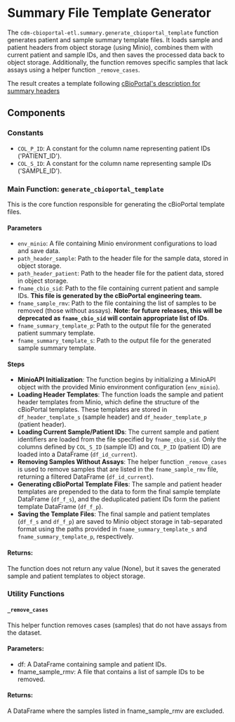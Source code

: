 # Summary File Template Generator
The `cdm-cbioportal-etl.summary.generate_cbioportal_template` function generates patient and sample summary template files. It loads sample and patient headers from object storage (using Minio), combines them with current patient and sample IDs, and then saves the processed data back to object storage. Additionally, the function removes specific samples that lack assays using a helper function `_remove_cases`.

The result creates a template following [cBioPortal's description for summary headers](https://docs.cbioportal.org/file-formats/#example-clinical-header)

## Components
### Constants
- `COL_P_ID`: A constant for the column name representing patient IDs ('PATIENT_ID').
- `COL_S_ID`: A constant for the column name representing sample IDs ('SAMPLE_ID').


### Main Function: `generate_cbioportal_template`
This is the core function responsible for generating the cBioPortal template files.

#### Parameters
- `env_minio`: A file containing Minio environment configurations to load and save data.
- `path_header_sample`: Path to the header file for the sample data, stored in object storage.
- `path_header_patient`: Path to the header file for the patient data, stored in object storage.
- `fname_cbio_sid`: Path to the file containing current patient and sample IDs. **This file is generated by the cBioPortal engineering team.**
- `fname_sample_rmv`: Path to the file containing the list of samples to be removed (those without assays). **Note: for future releases, this will be deprecated as `fname_cbio_sid` will contain appropriate list of IDs**.
- `fname_summary_template_p`: Path to the output file for the generated patient summary template.
- `fname_summary_template_s`: Path to the output file for the generated sample summary template.

#### Steps
- **MinioAPI Initialization**: The function begins by initializing a MinioAPI object with the provided Minio environment configuration (`env_minio`).
- **Loading Header Templates**: The function loads the sample and patient header templates from Minio, which define the structure of the cBioPortal templates. These templates are stored in `df_header_template_s` (sample header) and `df_header_template_p` (patient header).
- **Loading Current Sample/Patient IDs**: The current sample and patient identifiers are loaded from the file specified by `fname_cbio_sid`. Only the columns defined by `COL_S_ID` (sample ID) and `COL_P_ID` (patient ID) are loaded into a DataFrame (`df_id_current`).
- **Removing Samples Without Assays**: The helper function `_remove_cases` is used to remove samples that are listed in the `fname_sample_rmv` file, returning a filtered DataFrame (`df_id_current`).
- **Generating cBioPortal Template Files**: The sample and patient header templates are prepended to the data to form the final sample template DataFrame (`df_f_s`), and the deduplicated patient IDs form the patient template DataFrame (`df_f_p`).
- **Saving the Template Files**: The final sample and patient templates (`df_f_s` and `df_f_p`) are saved to Minio object storage in tab-separated format using the paths provided in `fname_summary_template_s` and `fname_summary_template_p`, respectively.


#### Returns:
The function does not return any value (None), but it saves the generated sample and patient templates to object storage.

### Utility Functions
#### `_remove_cases`
This helper function removes cases (samples) that do not have assays from the dataset.

#### Parameters:
- df: A DataFrame containing sample and patient IDs.
- fname_sample_rmv: A file that contains a list of sample IDs to be removed.

#### Returns:
A DataFrame where the samples listed in fname_sample_rmv are excluded.


